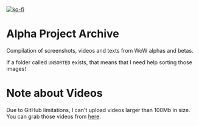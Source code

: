 [![ko-fi](https://www.ko-fi.com/img/githubbutton_sm.svg)](https://ko-fi.com/R6R21LO82)

# Alpha Project Archive
Compilation of screenshots, videos and texts from WoW alphas and betas.

If a folder called `UNSORTED` exists, that means that I need help sorting those images!

# Note about Videos
Due to GitHub limitations, I can't upload videos larger than 100Mb in size. You can grab those videos from [here](https://github.com/The-Alpha-Project/Alpha-Project-Archive/releases/latest/download/Large.Videos.zip).
